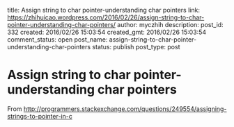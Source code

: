 title: Assign string to char pointer-understanding char pointers
link: https://zhihuicao.wordpress.com/2016/02/26/assign-string-to-char-pointer-understanding-char-pointers/
author: myczhih
description: 
post_id: 332
created: 2016/02/26 15:03:54
created_gmt: 2016/02/26 15:03:54
comment_status: open
post_name: assign-string-to-char-pointer-understanding-char-pointers
status: publish
post_type: post

# Assign string to char pointer-understanding char pointers

From http://programmers.stackexchange.com/questions/249554/assigning-strings-to-pointer-in-c